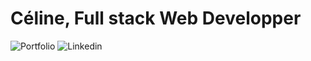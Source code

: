 # Céline, Full stack Web Developper

![Portfolio](https://www.celinewu.fr)
![Linkedin](www.linkedin.com/in/wu-celine
)